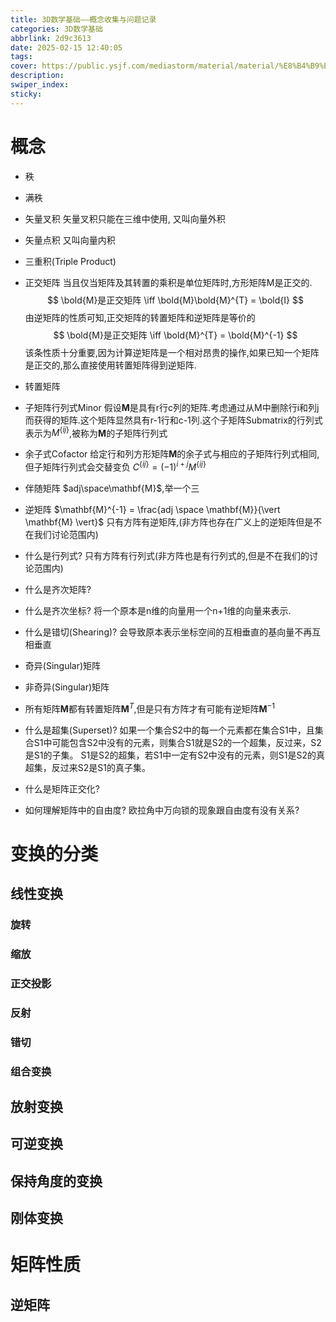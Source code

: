 ```yaml
---
title: 3D数学基础——概念收集与问题记录
categories: 3D数学基础
abbrlink: 2d9c3613
date: 2025-02-15 12:40:05
tags:
cover: https://public.ysjf.com/mediastorm/material/material/%E8%B4%B9%E5%B0%94%E7%8F%AD%E5%85%8B%E6%96%AF-13-%E5%85%A8%E6%99%AF-20250107.JPG
description:
swiper_index:
sticky:
---
```


# 概念
- 秩
- 满秩
- 矢量叉积 矢量叉积只能在三维中使用, 又叫向量外积
- 矢量点积  又叫向量内积
- 三重积(Triple Product) 

- 正交矩阵 当且仅当矩阵及其转置的乘积是单位矩阵时,方形矩阵M是正交的. 
  $$ \bold{M}是正交矩阵 \iff \bold{M}\bold{M}^{T} = \bold{I} $$
  由逆矩阵的性质可知,正交矩阵的转置矩阵和逆矩阵是等价的
  $$ \bold{M}是正交矩阵 \iff \bold{M}^{T} = \bold{M}^{-1} $$
  该条性质十分重要,因为计算逆矩阵是一个相对昂贵的操作,如果已知一个矩阵是正交的,那么直接使用转置矩阵得到逆矩阵.
- 转置矩阵
- 子矩阵行列式Minor 假设$\mathbf{M}$是具有r行c列的矩阵.考虑通过从M中删除行i和列j而获得的矩阵.这个矩阵显然具有r-1行和c-1列.这个子矩阵Submatrix的行列式表示为$\mathit{M}^{\{ij\}}$,被称为$\mathbf{M}$的子矩阵行列式
- 余子式Cofactor 给定行和列方形矩阵$\mathbf{M}$的余子式与相应的子矩阵行列式相同,但子矩阵行列式会交替变负 $\mathit{C}^{\{ij\}} = (-1)^{i+j}\mathit{M}^{\{ij\}}$
- 伴随矩阵 $adj\space\mathbf{M}$,举一个三
- 逆矩阵 $\mathbf{M}^{-1} = \frac{adj \space \mathbf{M}}{\vert \mathbf{M} \vert}$ 只有方阵有逆矩阵,(非方阵也存在广义上的逆矩阵但是不在我们讨论范围内)
- 什么是行列式? 只有方阵有行列式(非方阵也是有行列式的,但是不在我们的讨论范围内)
- 什么是齐次矩阵? 
- 什么是齐次坐标? 将一个原本是n维的向量用一个n+1维的向量来表示.
- 什么是错切(Shearing)? 会导致原本表示坐标空间的互相垂直的基向量不再互相垂直
- 奇异(Singular)矩阵
- 非奇异(Singular)矩阵
- 所有矩阵$\mathbf{M}$都有转置矩阵$\mathbf{M}^{T}$,但是只有方阵才有可能有逆矩阵$\mathbf{M}^{-1}$
- 什么是超集(Superset)? 如果一个集合S2中的每一个元素都在集合S1中，且集合S1中可能包含S2中没有的元素，则集合S1就是S2的一个超集，反过来，S2是S1的子集。 S1是S2的超集，若S1中一定有S2中没有的元素，则S1是S2的真超集，反过来S2是S1的真子集。
- 什么是矩阵正交化?
- 如何理解矩阵中的自由度? 欧拉角中万向锁的现象跟自由度有没有关系?

# 变换的分类

## 线性变换

### 旋转

### 缩放

### 正交投影

### 反射

### 错切

### 组合变换

## 放射变换

## 可逆变换

## 保持角度的变换

## 刚体变换


# 矩阵性质


## 逆矩阵


